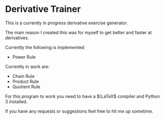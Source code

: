 # Derivative Trainer

This is a currently in progress derivative exercise generator.

The main reason I created this was for myself to get better and faster
at derivatives.

Currently the following is implemented:
- Power Rule

Currently in work are:
- Chain Rule
- Product Rule
- Quotient Rule

For this program to work you need to have a $\LaTeX$ compiler and Python 3
installed.

If you have any requests or suggestions feel free to hit me up sometime.

